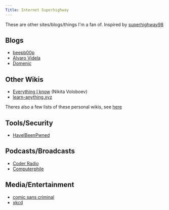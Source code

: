 ```yaml
---
Title: Internet Superhighway
---
```


These are other sites/blogs/things I'm a fan of. Inspired by [superhighway98](https://www.johnwdefeo.com/my-work/superhighway-98)

## Blogs

- [beepb00p](https://beepb00p.xyz/)
- [Alvaro Videla](https://alvaro-videla.com/archive.html)
- [Domenic](https://blog.domenic.me/)

## Other Wikis

- [Everything I know](https://wiki.nikitavoloboev.xyz/) (Nikita Voloboev)
- [learn-anything.xyz](https://learn-anything.xyz/)

Theres also a few lists of these personal wikis, see [here](https://github.com/lyz-code/best-of-digital-gardens)

## Tools/Security

- [HaveIBeenPwned](https://haveibeenpwned.com/)

## Podcasts/Broadcasts

- [Coder Radio](https://coder.show/)
- [Computerphile](https://www.youtube.com/channel/UC9-y-6csu5WGm29I7JiwpnA)

## Media/Entertainment

- [comic sans criminal](https://www.comicsanscriminal.com/)
- [xkcd](https://xkcd.com/)
